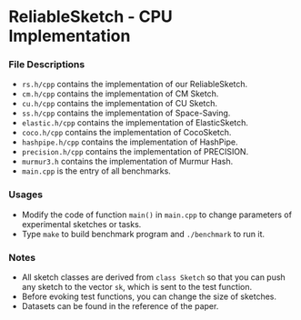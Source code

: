 # ReliableSketch - CPU Implementation

### File Descriptions

- `rs.h/cpp` contains the implementation of our ReliableSketch.
- `cm.h/cpp` contains the implementation of CM Sketch.
- `cu.h/cpp` contains the implementation of CU Sketch.
- `ss.h/cpp` contains the implementation of Space-Saving.
- `elastic.h/cpp` contains the implementation of ElasticSketch.
- `coco.h/cpp` contains the implementation of CocoSketch.
- `hashpipe.h/cpp` contains the implementation of HashPipe.
- `precision.h/cpp` contains the implementation of PRECISION.
- `murmur3.h` contains the implementation of Murmur Hash.
- `main.cpp` is the entry of all benchmarks.

### Usages

- Modify the code of function `main()` in `main.cpp` to change parameters of experimental sketches or tasks.
- Type `make` to build benchmark program and `./benchmark` to run it.


### Notes

- All sketch classes are derived from `class Sketch` so that you can push any sketch to the vector `sk`, which is sent to the test function. 
- Before evoking test functions, you can change the size of sketches.
- Datasets can be found in the reference of the paper.